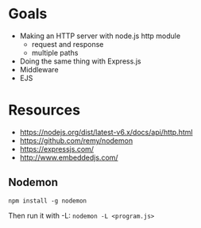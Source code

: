 
# Goals

- Making an HTTP server with node.js http module
  - request and response
  - multiple paths
- Doing the same thing with Express.js
- Middleware
- EJS

# Resources

- https://nodejs.org/dist/latest-v6.x/docs/api/http.html
- https://github.com/remy/nodemon
- https://expressjs.com/
- http://www.embeddedjs.com/

## Nodemon

`npm install -g nodemon`

Then run it with -L: `nodemon -L <program.js>`

